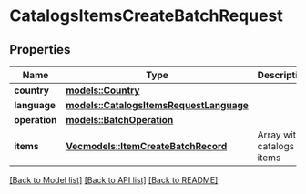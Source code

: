 # CatalogsItemsCreateBatchRequest

## Properties

Name | Type | Description | Notes
------------ | ------------- | ------------- | -------------
**country** | [**models::Country**](Country.md) |  | 
**language** | [**models::CatalogsItemsRequestLanguage**](CatalogsItemsRequest_language.md) |  | 
**operation** | [**models::BatchOperation**](BatchOperation.md) |  | 
**items** | [**Vec<models::ItemCreateBatchRecord>**](ItemCreateBatchRecord.md) | Array with catalogs items | 

[[Back to Model list]](../README.md#documentation-for-models) [[Back to API list]](../README.md#documentation-for-api-endpoints) [[Back to README]](../README.md)


